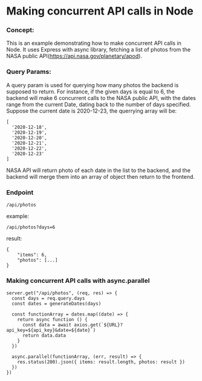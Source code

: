 # Making concurrent API calls in Node

### Concept:

This is an example demonstrating how to make concurrent API calls in Node. It uses Express with async library, fetching a list of photos from the NASA public API(https://api.nasa.gov/planetary/apod).

### Query Params:

A query param is used for querying how many photos the backend is supposed to return. For instance, if the given days is equal to 6, the backend will make 6 concurrent calls to the NASA public API, with the dates range from the current Date, dating back to the number of days specified. Suppose the current date is 2020-12-23, the querrying array will be:

```
[
  '2020-12-18',
  '2020-12-19',
  '2020-12-20',
  '2020-12-21',
  '2020-12-22',
  '2020-12-23'
]
```

NASA API will return photo of each date in the list to the backend, and the backend will merge them into an array of object then return to the frontend.

### Endpoint

```
/api/photos
```

example:

```
/api/photos?days=6
```

result:

```
{
    "items": 6,
    "photos": [...]
}

```

### Making concurrent API calls with async.parallel

```
server.get("/api/photos", (req, res) => {
  const days = req.query.days
  const dates = generateDates(days)

  const functionArray = dates.map((date) => {
    return async function () {
      const data = await axios.get(`${URL}?api_key=${api_key}&date=${date}`)
      return data.data
    }
  })

  async.parallel(functionArray, (err, result) => {
    res.status(200).json({ items: result.length, photos: result })
  })
})
```
